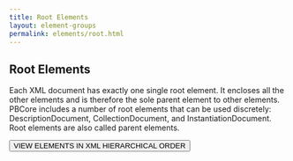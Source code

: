 ```yaml
---
title: Root Elements
layout: element-groups
permalink: elements/root.html
---
```


<h2>Root Elements</h2>

Each XML document has exactly one single root element. It encloses all the other elements and is therefore the sole parent element to other elements. PBCore includes a number of root elements that can be used discretely: DescriptionDocument, CollectionDocument, and InstantiationDocument. Root elements are also called parent elements.

<a href="{{ site.url }}/elements/element-hierarchy.html"><button class="pb-button-element-hierarchy">VIEW ELEMENTS IN XML HIERARCHICAL ORDER</button></a>
